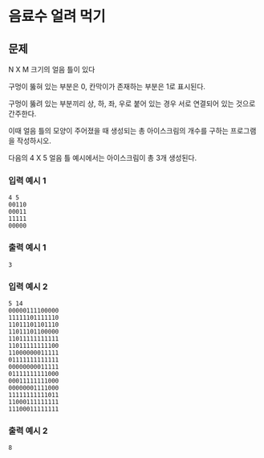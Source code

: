 # 음료수 얼려 먹기

## 문제

N X M 크기의 얼음 틀이 있다

구멍이 뚫혀 있는 부분은 0, 칸막이가 존재하는 부분은 1로 표시된다.

구멍이 뚫려 있는 부분끼리 상, 하, 좌, 우로 붙어 있는 경우 서로 연결되어 있는 것으로 간주한다.

이때 얼음 틀의 모양이 주어졌을 때 생성되는 총 아이스크림의 개수를 구하는 프로그램을 작성하시오.

다음의 4 X 5 얼음 틀 예시에서는 아이스크림이 총 3개 생성된다.

### 입력 예시 1
```
4 5
00110
00011
11111
00000
```

### 출력 예시 1
```
3
```

### 입력 예시 2
```
5 14
00000111100000
11111101111110
11011101101110
11011101100000
11011111111111
11011111111100
11000000011111
01111111111111
00000000011111
01111111111000
00011111111000
00000001111000
11111111111011
11000111111111
11100011111111
```

### 출력 예시 2
```
8
```

```java

```